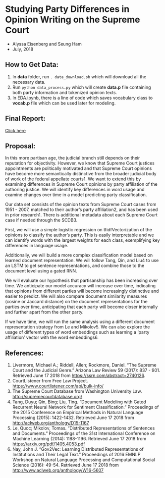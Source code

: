 # Studying Party Differences in Opinion Writing on the Supreme Court
- Alyssa Eisenberg and Seung Ham
- July, 2018

## How to Get Data:
1. In **data** folder, run ``. data_download.sh`` which will download all the necessary data.
2. Run ``python data_process.py`` which will create **data.p** file containing both party information and tokenized opinion texts.
3. In EDA.ipynb, there is a line of code which saves vocabulary class to **vocab.p** file which can be used later for modeling.

## Final Report:
<a href="https://www.overleaf.com/18030683ttmhjwjsvysx#/68288176/" target="_blank">Click here</a>

## Proposal:

In this more partisan age, the judicial branch still depends on their reputation for objectivity. However, we know that Supreme Court justices appointments are politically motivated and that Supreme Court opinions have become more semantically distinctive from the broader judicial body of work of the federal appellate courts1. We want to extend this by examining differences in Supreme Court opinions by party affiliation of the authoring justice. We will identify key differences in word usage and examine changes over time in a model predicting party classification.

Our data set consists of the opinion texts from Supreme Court cases from 1951 - 2007, matched to their author’s party affiliation2, and has been used in prior research1. There is additional metadata about each Supreme Court case if needed through the SCDB3.

First, we will use a simple logistic regression on tfidfVectorization of the opinions to classify the author’s party. This is easily interpretable and we can identify words with the largest weights for each class, exemplifying key differences in language usage.

Additionally, we will build a more complex classification model based on learned document representation. We will follow Tang, Qin, and Liu4 to use an LSTM to get sentence representations, and combine those to the document level using a gated RNN.

We will evaluate our hypothesis that partisanship has been increasing over time. We anticipate our model accuracy will increase over time, indicating that opinions from different parties will become increasingly distinctive and easier to predict. We will also compare document similarity measures (cosine or Jaccard distance) on the document representations for the parties over time, anticipating that each party will become closer internally and further apart from the other party.

If we have time, we will run the same analysis using a different document representation strategy from Le and Mikolov5. We can also explore the usage of different types of word embeddings such as learning a ‘party affiliation’ vector with the word embeddings6.

## References:
1. Livermore, Michael A.; Riddell, Allen; Rockmore, Daniel. “The Supreme Court and the Judicial Genre.” Arizona Law Review 59 (2017): 837 - 901. Retrieved June 17 2018 from  https://ssrn.com/abstract=2740126.
2. CourtListener from Free Law Project. https://www.courtlistener.com/api/bulk-info/
3. The Supreme Court Database from Washington University Law. http://supremecourtdatabase.org/
4. Tang, Duyu; Qin, Bing; Liu, Ting. “Document Modeling with Gated Recurrent Neural Network for Sentiment Classification.” Proceedings of the 2015 Conference on Empirical Methods in Natural Language Processing (2015): 1422-1432. Retrieved June 17 2018 from http://aclweb.org/anthology/D15-1167
5. Le, Quoc; Mikolov, Tomas. “Distributed Representations of Sentences and Documents.” Proceedings of the 31st International Conference on Machine Learning (2014): 1188-1196. Retrieved June 17 2018 from https://arxiv.org/pdf/1405.4053.pdf
6. Nay, John J. “Gov2Vec: Learning Distributed Representations of Institutions and Their Legal Text.” Proceedings of 2016 EMNLP Workshop on Natural Language Processing and Computational Social Science (2016): 49-54. Retrieved June 17 2018 from http://www.aclweb.org/anthology/W16-5607
